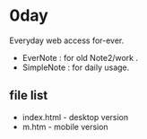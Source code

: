# 0day
Everyday web access for-ever.

- EverNote : for old Note2/work .
- SimpleNote : for daily usage.

## file list

- index.html - desktop version
- m.htm - mobile version
